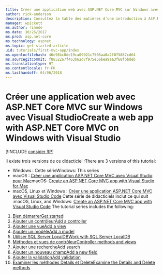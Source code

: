 ```yaml
---
title: Créer une application web avec ASP.NET Core MVC sur Windows avec Visual Studio
author: rick-anderson
description: Consultez la table des matières d’une introduction à ASP.NET Core MVC avec Visual Studio sur Windows.
manager: wpickett
ms.author: riande
ms.date: 10/26/2017
ms.prod: asp.net-core
ms.technology: aspnet
ms.topic: get-started-article
uid: tutorials/first-mvc-app/index
ms.openlocfilehash: 46e98bc0de19ca09921c7505aa0a2f075887cd64
ms.sourcegitcommit: f8852267f463b62d7f975e56bea9aa3f68fbbdeb
ms.translationtype: HT
ms.contentlocale: fr-FR
ms.lasthandoff: 04/06/2018
---
```

# <a name="create-a-web-app-with-aspnet-core-mvc-on-windows-with-visual-studio"></a><span data-ttu-id="5582d-103">Créer une application web avec ASP.NET Core MVC sur Windows avec Visual Studio</span><span class="sxs-lookup"><span data-stu-id="5582d-103">Create a web app with ASP.NET Core MVC on Windows with Visual Studio</span></span>

[!INCLUDE [consider RP](../../includes/razor.md)]

<span data-ttu-id="5582d-104">Il existe trois versions de ce didacticiel :</span><span class="sxs-lookup"><span data-stu-id="5582d-104">There are 3 versions of this tutorial:</span></span>

* <span data-ttu-id="5582d-105">Windows : Cette série</span><span class="sxs-lookup"><span data-stu-id="5582d-105">Windows: This series</span></span>
* <span data-ttu-id="5582d-106">macOS : [Créer une application ASP.NET Core MVC avec Visual Studio pour Mac](xref:tutorials/first-mvc-app-mac/start-mvc)</span><span class="sxs-lookup"><span data-stu-id="5582d-106">macOS: [Create an ASP.NET Core MVC app with Visual Studio for Mac](xref:tutorials/first-mvc-app-mac/start-mvc)</span></span>
* <span data-ttu-id="5582d-107">macOS, Linux et Windows : [Créer une application ASP.NET Core MVC avec Visual Studio Code](xref:tutorials/first-mvc-app-xplat/start-mvc) Cette série de didacticiels inclut ce qui suit :</span><span class="sxs-lookup"><span data-stu-id="5582d-107">macOS, Linux, and Windows: [Create an ASP.NET Core MVC app with Visual Studio Code](xref:tutorials/first-mvc-app-xplat/start-mvc) The tutorial series includes the following:</span></span>

1. [<span data-ttu-id="5582d-108">Bien démarrer</span><span class="sxs-lookup"><span data-stu-id="5582d-108">Get started</span></span>](start-mvc.md)
1. [<span data-ttu-id="5582d-109">Ajouter un contrôleur</span><span class="sxs-lookup"><span data-stu-id="5582d-109">Add a controller</span></span>](adding-controller.md)
1. [<span data-ttu-id="5582d-110">Ajouter une vue</span><span class="sxs-lookup"><span data-stu-id="5582d-110">Add a view</span></span>](adding-view.md)
1. [<span data-ttu-id="5582d-111">Ajouter un modèle</span><span class="sxs-lookup"><span data-stu-id="5582d-111">Add a model</span></span>](adding-model.md)
1. [<span data-ttu-id="5582d-112">Utiliser SQL Server LocalDB</span><span class="sxs-lookup"><span data-stu-id="5582d-112">Work with SQL Server LocalDB</span></span>](working-with-sql.md)
1. [<span data-ttu-id="5582d-113">Méthodes et vues de contrôleur</span><span class="sxs-lookup"><span data-stu-id="5582d-113">Controller methods and views</span></span>](controller-methods-views.md)
1. [<span data-ttu-id="5582d-114">Ajouter une recherche</span><span class="sxs-lookup"><span data-stu-id="5582d-114">Add search</span></span>](search.md)
1. [<span data-ttu-id="5582d-115">Ajouter un nouveau champ</span><span class="sxs-lookup"><span data-stu-id="5582d-115">Add a new field</span></span>](new-field.md)
1. [<span data-ttu-id="5582d-116">Ajouter la validation</span><span class="sxs-lookup"><span data-stu-id="5582d-116">Add validation</span></span>](validation.md)
1. [<span data-ttu-id="5582d-117">Examiner les méthodes Details et Delete</span><span class="sxs-lookup"><span data-stu-id="5582d-117">Examine the Details and Delete methods</span></span>](details.md)
